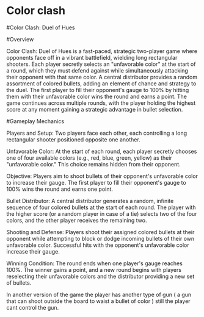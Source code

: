 # Color clash
#Color Clash: Duel of Hues

#Overview

Color Clash: Duel of Hues is a fast-paced, strategic two-player game where opponents face off in a vibrant battlefield, wielding long rectangular shooters. Each player secretly selects an "unfavorable color" at the start of a round, which they must defend against while simultaneously attacking their opponent with that same color. A central distributor provides a random assortment of colored bullets, adding an element of chance and strategy to the duel. The first player to fill their opponent's gauge to 100% by hitting them with their unfavorable color wins the round and earns a point. The game continues across multiple rounds, with the player holding the highest score at any moment gaining a strategic advantage in bullet selection.

#Gameplay Mechanics





Players and Setup: Two players face each other, each controlling a long rectangular shooter positioned opposite one another.



Unfavorable Color: At the start of each round, each player secretly chooses one of four available colors (e.g., red, blue, green, yellow) as their "unfavorable color." This choice remains hidden from their opponent.



Objective: Players aim to shoot bullets of their opponent's unfavorable color to increase their gauge. The first player to fill their opponent's gauge to 100% wins the round and earns one point.



Bullet Distributor: A central distributor generates a random, infinite sequence of four colored bullets at the start of each round. The player with the higher score (or a random player in case of a tie) selects two of the four colors, and the other player receives the remaining two.



Shooting and Defense: Players shoot their assigned colored bullets at their opponent while attempting to block or dodge incoming bullets of their own unfavorable color. Successful hits with the opponent's unfavorable color increase their gauge.



Winning Condition: The round ends when one player's gauge reaches 100%. The winner gains a point, and a new round begins with players reselecting their unfavorable colors and the distributor providing a new set of bullets.




In another version of the game the player has another type of gun ( a gun that can shoot outside the board to waist a bullet of color )  still the player cant control the gun.
